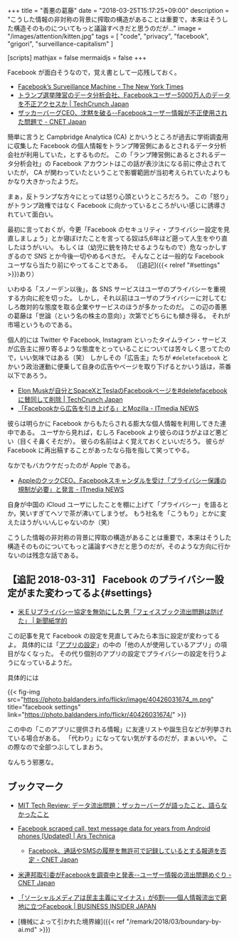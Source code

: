+++
title = "善悪の葛藤"
date = "2018-03-25T15:17:25+09:00"
description = "こうした情報の非対称の背景に搾取の構造があることは重要で，本来はそうした構造そのものについてもっと議論すべきだと思うのだが..."
image = "/images/attention/kitten.jpg"
tags = [ "code", "privacy", "facebook", "grigori", "surveillance-capitalism" ]

[scripts]
  mathjax = false
  mermaidjs = false
+++

Facebook が面白そうなので，覚え書として一応残しておく。

- [Facebook’s Surveillance Machine - The New York Times](https://www.nytimes.com/2018/03/19/opinion/facebook-cambridge-analytica.html)
- [トランプ選挙陣営のデータ分析会社、Facebookユーザー5000万人のデータを不正アクセスか  |  TechCrunch Japan](https://techcrunch.com/2018/03/17/trump-campaign-linked-data-firm-cambridge-analytica-reportedly-collected-info-on-50m-facebook-profiles/)
- [ザッカーバーグCEO、沈黙を破る--Facebookユーザー情報が不正使用された問題で - CNET Japan](https://japan.cnet.com/article/35116476/)

簡単に言うと Campbridge Analytica (CA) とかいうところが過去に学術調査用に収集した Facebook の個人情報をトランプ陣営側にあるとされるデータ分析会社が利用していた，とするものだ。
この「ランプ陣営側にあるとされるデータ分析会社」の Facebook アカウントはこの話が表沙汰になる前に停止されていたが， CA が関わっていたということで影響範囲が当初考えられていたよりもかなり大きかったようだ。

まぁ，反トランプな方々にとっては怒り心頭というところだろう。
この「怒り」がトランプ政権ではなく Facebook に向かっているところがいい感じに誘導されていて面白い。

最初に言っておくが，今更「Facebook のセキュリティ・プライバシー設定を見直しましょう」とか寝ぼけたことを言ってる奴は5,6年ほど遡って人生をやり直したほうがいい。
もしくは（幼児に銃を持たせるようなもので）危なっかしすぎるので SNS とか今後一切やめるべきだ。
そんなことは一般的な Facebook ユーザなら当たり前にやってることである。
（[追記]({{< relref "#settings" >}})あり）

いわゆる「スノーデン以後」，各 SNS サービスはユーザのプライバシーを重視する方向に舵を切った。
しかし，それ以前はユーザのプライバシーに対してむしろ敵対的な態度を取る企業やサービスのほうが多かったのだ。
この辺の善悪の葛藤は「世論（という名の株主の意向）」次第でどちらにも傾き得る。
それが市場というものである。

個人的には Twitter や Facebook, Instagram といったタイムライン・サービスが広告主に擦り寄るような態度をとっていることについては苦々しく思ってたので，いい気味ではある（笑）
しかしその「広告主」たちが `#deletefacebook` とかいう政治運動に便乗して自身の広告やページを取り下げるとかいう話は，茶番以下であろう。

- [Elon Muskが自分とSpaceXとTeslaのFacebookページを#deletefacebookに賛同して削除  |  TechCrunch Japan](https://techcrunch.com/2018/03/23/elon-musk-deletes-own-spacex-and-tesla-facebook-pages-after-deletefacebook/)
- [「Facebookから広告を引き上げる」とMozilla - ITmedia NEWS](http://www.itmedia.co.jp/news/articles/1803/23/news107.html)

彼らは明らかに Facebook からもたらされる膨大な個人情報を利用してきた連中である。
ユーザから見れば，むしろ Facebook より彼らのほうがよほど悪どい（目くそ鼻くそだが）。
彼らの名前はよく覚えておくといいだろう。
彼らが Facebook に再出稿することがあったなら指を指して笑ってやる。

なかでもバカウケだったのが Apple である。

- [AppleのクックCEO、Facebookスキャンダルを受け「プライバシー保護の規制が必要」と発言 - ITmedia NEWS](http://www.itmedia.co.jp/news/articles/1803/25/news014.html)

自身が中国の iCloud ユーザにしたことを棚に上げて「プライバシー」を語るとか，笑いすぎてヘソで茶が沸いてしまうぜ。
もう社名を「こうもり」とかに変えたほうがいいんじゃないのか（笑）

こうした情報の非対称の背景に搾取の構造があることは重要で，本来はそうした構造そのものについてもっと議論すべきだと思うのだが，そのような方向に行かないのは残念な話である。

## 【追記 2018-03-31】 Facebook のプライバシー設定がまた変わってるよ{#settings}

- [米ＥＵプライバシー協定を無効にした男「フェイスブック流出問題は防げた」 | 新聞紙学的](https://kaztaira.wordpress.com/2018/03/31/%e7%b1%b3%ef%bd%85%ef%bd%95%e3%83%97%e3%83%a9%e3%82%a4%e3%83%90%e3%82%b7%e3%83%bc%e5%8d%94%e5%ae%9a%e3%82%92%e7%84%a1%e5%8a%b9%e3%81%ab%e3%81%97%e3%81%9f%e7%94%b7%e3%80%8c%e3%83%95%e3%82%a7%e3%82%a4/)

この記事を見て Facebook の設定を見直してみたら本当に設定が変わってるよ。
具体的には「[アプリの設定](https://www.facebook.com/settings?tab=applications)」の中の「他の人が使用しているアプリ」の項目がなくなった。
その代り個別のアプリの設定でプライバシーの設定を行うようになっているようだ。

具体的には

{{< fig-img src="https://photo.baldanders.info/flickr/image/40426031674_m.png" title="facebook settings" link="https://photo.baldanders.info/flickr/40426031674/" >}}

この中の「このアプリに提供される情報」に友達リストや誕生日などが列挙されている場合がある。
「代わり」になってない気がするのだが，まぁいいや。
この際なので全部つぶしてしまおう。

なんちう邪悪な。

## ブックマーク

- [MIT Tech Review: データ流出問題：ザッカーバーグが語ったこと、語らなかったこと](https://www.technologyreview.jp/nl/what-zuckerberg-said-and-what-he-didnt/)
- [Facebook scraped call, text message data for years from Android phones [Updated] | Ars Technica](https://arstechnica.com/information-technology/2018/03/facebook-scraped-call-text-message-data-for-years-from-android-phones/)
    - [Facebook、通話やSMSの履歴を無許可で記録しているとする報道を否定 - CNET Japan](https://japan.cnet.com/article/35116650/)
- [米連邦取引委がFacebookを調査中と発表--ユーザー情報の流出問題めぐり - CNET Japan](https://japan.cnet.com/article/35116724/)
- [「ソーシャルメディアは民主主義にマイナス」が6割——個人情報流出で窮地に立つFacebook | BUSINESS INSIDER JAPAN](https://www.businessinsider.jp/post-164530)

- [機械によって引かれた境界線]({{< ref "/remark/2018/03/boundary-by-ai.md" >}})
